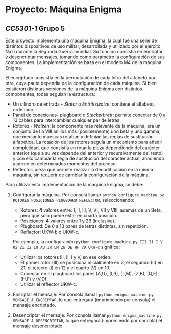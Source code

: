 # Proyecto: Máquina Enigma
## *CC5301-1* Grupo 5

Este proyecto implementa una máquina Enigma, la cual fue una serie de distintos dispositivos de uso militar, desarrollada y utiilzado por el ejército Nazi durante la Segunda Guerra mundial. Su función consistía en encriptar y desencriptar mensajes, tomando como parámetro la configuración de sus componentes. La implementación se basa en el modelo M4 de la máquina Enigma.

El encriptado consistía en la permutación de cada letra del alfabeto por otra, cuya pauta dependía de la configuración de cada máquina. Si bien existieron distintas versiones de la máquina Enigma con distintos componentes, todas seguían la estructura:
* Un cilindro de entrada - *Stator* o *Entrittswaize*: contiene el alfabeto, ordenado.
* Panel de conexiones- plugboard o *Steckerbrett*: permite conectar de 0 a 13 cables para intercambiar cualquier par de letras.
* Rotores - *Walzen*: la componente más relevante de la máquina, era un conjunto de I a VIII anillos más (posiblemente) uno beta y uno gamma, que mediante muescas rotaban y definían las reglas de sustitución alfabética. La rotación de los rotores seguía un mecanismo para añadir complejidad, que consistía en rotar la pieza dependiendo del carácter anterior (que a su vez depende del anterior y recursivamente del resto) y con ello cambiar la regla de sustitución del carácter actual, añadiendo acarreo en determinados momentos del proceso.
* Reflector: pieza que permite realizar la decodificación en la misma máquina, sin requerir de cambiar la configuración de la máquina.

Para utilizar esta implementación de la máquina Enigma, se debe:
1. Configurar la máquina.
    Por consola llamar `python configure_machine.py ROTORES POSICIONES PLUGBOARD REFLECTOR`, seleccionando:
    * Rotores: **4** valores entre: I, II, III, V, VI, VII y VIII, además de un Beta, pero que sólo puede estar en cuarta posición.
    * Posiciones: **4** valores entre 1 y 26 (inclusive).
    * Plugboard: De 0 a 13 pares de letras distintas, sin repetición.
    * Reflector: UKW-b o UKW-c.
    
    Por ejemplo, la configuración `python configure_machine.py III II I V 02 21 12 10 AU IR LM ZB QE HF VD UKW-c` significa:
    
    * Utilizar los rotores III, II, I y V, en ese orden.
    * El primer rotor (III) se posiciona inicialmente en 2, el segundo (II) en 21, el tercero (I) en 12 y el cuarto (V) en 10.
    * Conectar en el plugboard los pares (A,U), (I,R), (L,M), (Z,B), (Q,E), (H,F) y (V,D).
    * Utilizar el reflector UKW-c.

2. Encriptar el mensaje:
    Por consola llamar `python enigma_machine.py MENSAJE_A_ENCRIPTAR`, lo que entregará (imprimiendo por consola) el mensaje encriptado.

3. Desencriptar el mensaje:
    Por consola llamar `python enigma_machine.py MENSAJE_A_DESENCRIPTAR`, lo que entregará (imprimiendo por consola) el mensaje desencriptado.